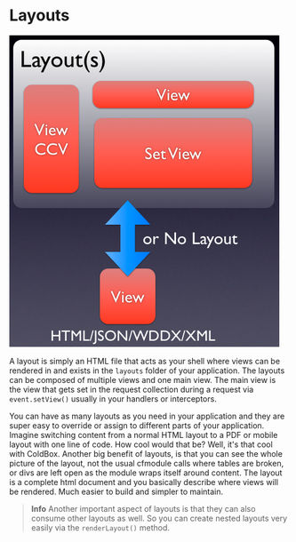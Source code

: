 # Layouts

![](/images/LayoutViewCombinations.png)

A layout is simply an HTML file that acts as your shell where views can be rendered in and exists in the `layouts` folder of your application. The layouts can be composed of multiple views and one main view. The main view is the view that gets set in the request collection during a request via `event.setView()` usually in your handlers or interceptors. 

You can have as many layouts as you need in your application and they are super easy to override or assign to different parts of your application. Imagine switching content from a normal HTML layout to a PDF or mobile layout with one line of code. How cool would that be? Well, it's that cool with ColdBox. Another big benefit of layouts, is that you can see the whole picture of the layout, not the usual cfmodule calls where tables are broken, or divs are left open as the module wraps itself around content. The layout is a complete html document and you basically describe where views will be rendered. Much easier to build and simpler to maintain.

> **Info** Another important aspect of layouts is that they can also consume other layouts as well. So you can create nested layouts very easily via the `renderLayout()` method.
